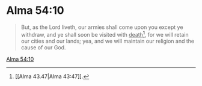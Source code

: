 # Alma 54:10

> But, as the Lord liveth, our armies shall come upon you except ye withdraw, and ye shall soon be visited with <u>death</u>[^a], for we will retain our cities and our lands; yea, and we will maintain our religion and the cause of our God.

[Alma 54:10](https://www.churchofjesuschrist.org/study/scriptures/bofm/alma/54?lang=eng&id=p10#p10)


[^a]: [[Alma 43.47|Alma 43:47]].  
